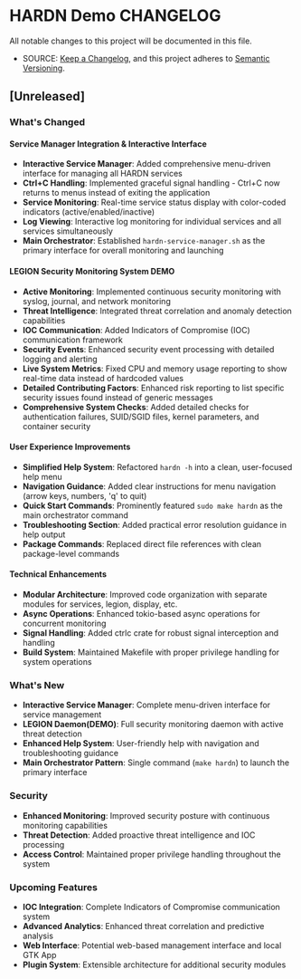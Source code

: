# HARDN Demo CHANGELOG

All notable changes to this project will be documented in this file.

- SOURCE: [Keep a Changelog](https://keepachangelog.com/en/1.0.0/), and this project adheres to [Semantic Versioning](https://semver.org/spec/v2.0.0/).

## [Unreleased]

### What's Changed

#### Service Manager Integration & Interactive Interface
- **Interactive Service Manager**: Added comprehensive menu-driven interface for managing all HARDN services
- **Ctrl+C Handling**: Implemented graceful signal handling - Ctrl+C now returns to menus instead of exiting the application
- **Service Monitoring**: Real-time service status display with color-coded indicators (active/enabled/inactive)
- **Log Viewing**: Interactive log monitoring for individual services and all services simultaneously
- **Main Orchestrator**: Established `hardn-service-manager.sh` as the primary interface for overall monitoring and launching

#### LEGION Security Monitoring System DEMO
- **Active Monitoring**: Implemented continuous security monitoring with syslog, journal, and network monitoring
- **Threat Intelligence**: Integrated threat correlation and anomaly detection capabilities
- **IOC Communication**: Added Indicators of Compromise (IOC) communication framework
- **Security Events**: Enhanced security event processing with detailed logging and alerting
- **Live System Metrics**: Fixed CPU and memory usage reporting to show real-time data instead of hardcoded values
- **Detailed Contributing Factors**: Enhanced risk reporting to list specific security issues found instead of generic messages
- **Comprehensive System Checks**: Added detailed checks for authentication failures, SUID/SGID files, kernel parameters, and container security

#### User Experience Improvements
- **Simplified Help System**: Refactored `hardn -h` into a clean, user-focused help menu
- **Navigation Guidance**: Added clear instructions for menu navigation (arrow keys, numbers, 'q' to quit)
- **Quick Start Commands**: Prominently featured `sudo make hardn` as the main orchestrator command
- **Troubleshooting Section**: Added practical error resolution guidance in help output
- **Package Commands**: Replaced direct file references with clean package-level commands

#### Technical Enhancements
- **Modular Architecture**: Improved code organization with separate modules for services, legion, display, etc.
- **Async Operations**: Enhanced tokio-based async operations for concurrent monitoring
- **Signal Handling**: Added ctrlc crate for robust signal interception and handling
- **Build System**: Maintained Makefile with proper privilege handling for system operations

### What's New

- **Interactive Service Manager**: Complete menu-driven interface for service management
- **LEGION Daemon(DEMO)**: Full security monitoring daemon with active threat detection
- **Enhanced Help System**: User-friendly help with navigation and troubleshooting guidance
- **Main Orchestrator Pattern**: Single command (`make hardn`) to launch the primary interface

### Security

- **Enhanced Monitoring**: Improved security posture with continuous monitoring capabilities
- **Threat Detection**: Added proactive threat intelligence and IOC processing
- **Access Control**: Maintained proper privilege handling throughout the system

### Upcoming Features

- **IOC Integration**: Complete Indicators of Compromise communication system
- **Advanced Analytics**: Enhanced threat correlation and predictive analysis
- **Web Interface**: Potential web-based management interface and local GTK App
- **Plugin System**: Extensible architecture for additional security modules